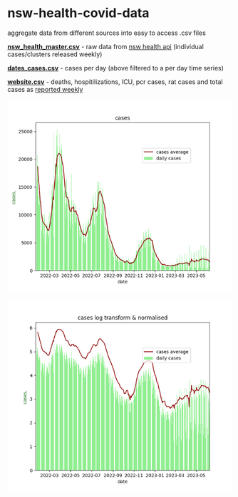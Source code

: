 # nsw-health-covid-data

aggregate data from different sources into easy to access .csv files

[**nsw_health_master.csv**](https://github.com/technisculpt/nsw-health-covid-data/blob/main/output/nsw_health_master.csv) - raw data from [nsw health api](https://data.nsw.gov.au/data/api/1/util/snippet/api_info.html?resource_id=5d63b527-e2b8-4c42-ad6f-677f14433520) (individual cases/clusters released weekly)

[**dates_cases.csv**](https://github.com/technisculpt/nsw-health-covid-data/blob/main/output/dates_cases.csv) - cases per day (above filtered to a per day time series)

[**website.csv**](https://github.com/technisculpt/nsw-health-covid-data/blob/main/output/website.csv) - deaths, hospitilizations, ICU, pcr cases, rat cases and total cases as [reported weekly](https://www.health.nsw.gov.au/Infectious/covid-19/Pages/stats-nsw.aspx) 

![alt text](https://github.com/technisculpt/nsw-health-covid-data/blob/main/20220120-20230609.png)

![alt text](https://github.com/technisculpt/nsw-health-covid-data/blob/main/20220120-20230609_log.png)

